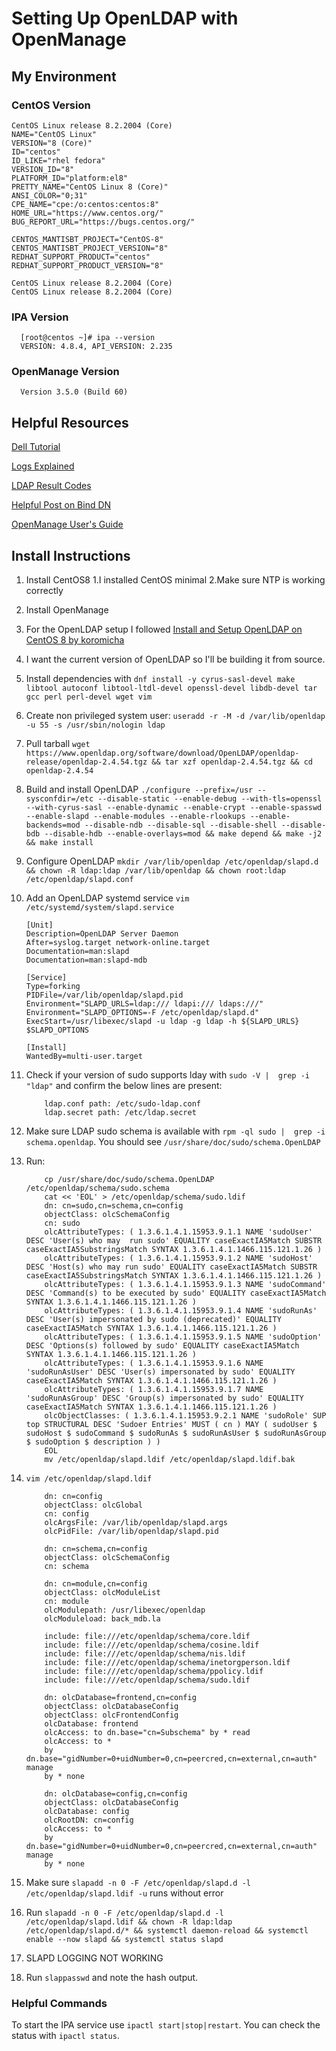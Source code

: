 # Setting Up OpenLDAP with OpenManage

## My Environment

### CentOS Version

    CentOS Linux release 8.2.2004 (Core)
    NAME="CentOS Linux"
    VERSION="8 (Core)"
    ID="centos"
    ID_LIKE="rhel fedora"
    VERSION_ID="8"
    PLATFORM_ID="platform:el8"
    PRETTY_NAME="CentOS Linux 8 (Core)"
    ANSI_COLOR="0;31"
    CPE_NAME="cpe:/o:centos:centos:8"
    HOME_URL="https://www.centos.org/"
    BUG_REPORT_URL="https://bugs.centos.org/"

    CENTOS_MANTISBT_PROJECT="CentOS-8"
    CENTOS_MANTISBT_PROJECT_VERSION="8"
    REDHAT_SUPPORT_PRODUCT="centos"
    REDHAT_SUPPORT_PRODUCT_VERSION="8"

    CentOS Linux release 8.2.2004 (Core)
    CentOS Linux release 8.2.2004 (Core)

### IPA Version

      [root@centos ~]# ipa --version
      VERSION: 4.8.4, API_VERSION: 2.235

### OpenManage Version

      Version 3.5.0 (Build 60)

## Helpful Resources

[Dell Tutorial](https://www.youtube.com/watch?v=pOojNfNbQ80&ab_channel=DellEMCSupport)

[Logs Explained](https://access.redhat.com/documentation/en-us/red_hat_directory_server/10/html/configuration_command_and_file_reference/logs-reference)

[LDAP Result Codes](https://access.redhat.com/documentation/en-us/red_hat_directory_server/10/html/configuration_command_and_file_reference/LDAP_Result_Codes)

[Helpful Post on Bind DN](https://serverfault.com/questions/616698/in-ldap-what-exactly-is-a-bind-dn)

[OpenManage User's Guide](https://topics-cdn.dell.com/pdf/dell-openmanage-enterprise_users-guide15_en-us.pdf)

## Install Instructions

1. Install CentOS8
      1.I installed CentOS minimal
      2.Make sure NTP is working correctly
2. Install OpenManage
3. For the OpenLDAP setup I followed [Install and Setup OpenLDAP on CentOS 8 by koromicha](https://kifarunix.com/install-and-setup-openldap-on-centos-8/#:~:text=To%20compile%20OpenLDAP%20on%20CentOS,you%20can%20proceed%20with%20installation.&text=With%20configure%20script%2C%20you%20can,various%20options%20while%20building%20OpenLDAP.)
4. I want the current version of OpenLDAP so I'll be building it from source.
5. Install dependencies with `dnf install -y cyrus-sasl-devel make libtool autoconf libtool-ltdl-devel openssl-devel libdb-devel tar gcc perl perl-devel wget vim`
6. Create non privileged system user: `useradd -r -M -d /var/lib/openldap -u 55 -s /usr/sbin/nologin ldap`
7. Pull tarball `wget https://www.openldap.org/software/download/OpenLDAP/openldap-release/openldap-2.4.54.tgz && tar xzf openldap-2.4.54.tgz && cd openldap-2.4.54`
8. Build and install OpenLDAP `./configure --prefix=/usr --sysconfdir=/etc --disable-static --enable-debug --with-tls=openssl --with-cyrus-sasl --enable-dynamic --enable-crypt --enable-spasswd --enable-slapd --enable-modules --enable-rlookups --enable-backends=mod --disable-ndb --disable-sql --disable-shell --disable-bdb --disable-hdb --enable-overlays=mod && make depend && make -j2 && make install`
9. Configure OpenLDAP `mkdir /var/lib/openldap /etc/openldap/slapd.d && chown -R ldap:ldap /var/lib/openldap && chown root:ldap /etc/openldap/slapd.conf`
10. Add an OpenLDAP systemd service `vim /etc/systemd/system/slapd.service`

        [Unit]
        Description=OpenLDAP Server Daemon
        After=syslog.target network-online.target
        Documentation=man:slapd
        Documentation=man:slapd-mdb

        [Service]
        Type=forking
        PIDFile=/var/lib/openldap/slapd.pid
        Environment="SLAPD_URLS=ldap:/// ldapi:/// ldaps:///"
        Environment="SLAPD_OPTIONS=-F /etc/openldap/slapd.d"
        ExecStart=/usr/libexec/slapd -u ldap -g ldap -h ${SLAPD_URLS} $SLAPD_OPTIONS

        [Install]
        WantedBy=multi-user.target

11. Check if your version of sudo supports lday with `sudo -V |  grep -i "ldap"` and confirm the below lines are present:

            ldap.conf path: /etc/sudo-ldap.conf
            ldap.secret path: /etc/ldap.secret

12. Make sure LDAP sudo schema is available with `rpm -ql sudo |  grep -i schema.openldap`. You should see `/usr/share/doc/sudo/schema.OpenLDAP`
13. Run:

            cp /usr/share/doc/sudo/schema.OpenLDAP  /etc/openldap/schema/sudo.schema
            cat << 'EOL' > /etc/openldap/schema/sudo.ldif
            dn: cn=sudo,cn=schema,cn=config
            objectClass: olcSchemaConfig
            cn: sudo
            olcAttributeTypes: ( 1.3.6.1.4.1.15953.9.1.1 NAME 'sudoUser' DESC 'User(s) who may  run sudo' EQUALITY caseExactIA5Match SUBSTR caseExactIA5SubstringsMatch SYNTAX 1.3.6.1.4.1.1466.115.121.1.26 )
            olcAttributeTypes: ( 1.3.6.1.4.1.15953.9.1.2 NAME 'sudoHost' DESC 'Host(s) who may run sudo' EQUALITY caseExactIA5Match SUBSTR caseExactIA5SubstringsMatch SYNTAX 1.3.6.1.4.1.1466.115.121.1.26 )
            olcAttributeTypes: ( 1.3.6.1.4.1.15953.9.1.3 NAME 'sudoCommand' DESC 'Command(s) to be executed by sudo' EQUALITY caseExactIA5Match SYNTAX 1.3.6.1.4.1.1466.115.121.1.26 )
            olcAttributeTypes: ( 1.3.6.1.4.1.15953.9.1.4 NAME 'sudoRunAs' DESC 'User(s) impersonated by sudo (deprecated)' EQUALITY caseExactIA5Match SYNTAX 1.3.6.1.4.1.1466.115.121.1.26 )
            olcAttributeTypes: ( 1.3.6.1.4.1.15953.9.1.5 NAME 'sudoOption' DESC 'Options(s) followed by sudo' EQUALITY caseExactIA5Match SYNTAX 1.3.6.1.4.1.1466.115.121.1.26 )
            olcAttributeTypes: ( 1.3.6.1.4.1.15953.9.1.6 NAME 'sudoRunAsUser' DESC 'User(s) impersonated by sudo' EQUALITY caseExactIA5Match SYNTAX 1.3.6.1.4.1.1466.115.121.1.26 )
            olcAttributeTypes: ( 1.3.6.1.4.1.15953.9.1.7 NAME 'sudoRunAsGroup' DESC 'Group(s) impersonated by sudo' EQUALITY caseExactIA5Match SYNTAX 1.3.6.1.4.1.1466.115.121.1.26 )
            olcObjectClasses: ( 1.3.6.1.4.1.15953.9.2.1 NAME 'sudoRole' SUP top STRUCTURAL DESC 'Sudoer Entries' MUST ( cn ) MAY ( sudoUser $ sudoHost $ sudoCommand $ sudoRunAs $ sudoRunAsUser $ sudoRunAsGroup $ sudoOption $ description ) )
            EOL
            mv /etc/openldap/slapd.ldif /etc/openldap/slapd.ldif.bak


14. `vim /etc/openldap/slapd.ldif`

            dn: cn=config
            objectClass: olcGlobal
            cn: config
            olcArgsFile: /var/lib/openldap/slapd.args
            olcPidFile: /var/lib/openldap/slapd.pid

            dn: cn=schema,cn=config
            objectClass: olcSchemaConfig
            cn: schema

            dn: cn=module,cn=config
            objectClass: olcModuleList
            cn: module
            olcModulepath: /usr/libexec/openldap
            olcModuleload: back_mdb.la

            include: file:///etc/openldap/schema/core.ldif
            include: file:///etc/openldap/schema/cosine.ldif
            include: file:///etc/openldap/schema/nis.ldif
            include: file:///etc/openldap/schema/inetorgperson.ldif
            include: file:///etc/openldap/schema/ppolicy.ldif
            include: file:///etc/openldap/schema/sudo.ldif

            dn: olcDatabase=frontend,cn=config
            objectClass: olcDatabaseConfig
            objectClass: olcFrontendConfig
            olcDatabase: frontend
            olcAccess: to dn.base="cn=Subschema" by * read
            olcAccess: to * 
            by dn.base="gidNumber=0+uidNumber=0,cn=peercred,cn=external,cn=auth" manage 
            by * none

            dn: olcDatabase=config,cn=config
            objectClass: olcDatabaseConfig
            olcDatabase: config
            olcRootDN: cn=config
            olcAccess: to * 
            by dn.base="gidNumber=0+uidNumber=0,cn=peercred,cn=external,cn=auth" manage 
            by * none

15. Make sure `slapadd -n 0 -F /etc/openldap/slapd.d -l /etc/openldap/slapd.ldif -u` runs without error
16. Run `slapadd -n 0 -F /etc/openldap/slapd.d -l /etc/openldap/slapd.ldif && chown -R ldap:ldap /etc/openldap/slapd.d/* && systemctl daemon-reload && systemctl enable --now slapd && systemctl status slapd`
17. SLAPD LOGGING NOT WORKING
19. Run `slappasswd` and note the hash output.
### Helpful Commands

To start the IPA service use `ipactl start|stop|restart`. You can check the status with `ipactl status`.
